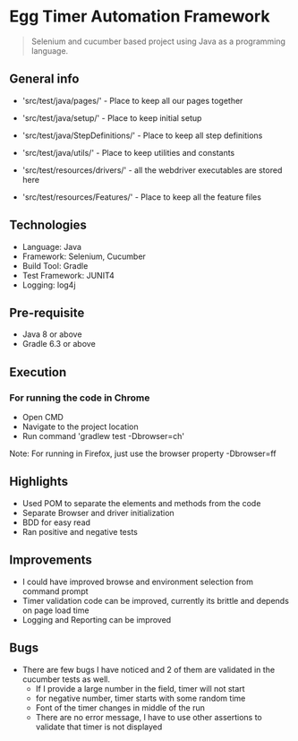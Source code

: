 # Egg Timer Automation Framework
> Selenium and cucumber based project using Java as a programming language.

## General info
- 'src/test/java/pages/' - Place to keep all our pages together
- 'src/test/java/setup/' - Place to keep initial setup
- 'src/test/java/StepDefinitions/' - Place to keep all step definitions
- 'src/test/java/utils/' - Place to keep utilities and constants

- 'src/test/resources/drivers/' - all the webdriver executables are stored here
- 'src/test/resources/Features/' - Place to keep all the feature files

## Technologies
- Language: Java
- Framework: Selenium, Cucumber
- Build Tool: Gradle
- Test Framework: JUNIT4
- Logging: log4j

## Pre-requisite
- Java 8 or above
- Gradle 6.3 or above

## Execution
### For running the code in Chrome
- Open CMD
- Navigate to the project location
- Run command 'gradlew test -Dbrowser=ch'

Note: For running in Firefox, just use the browser property -Dbrowser=ff
    
## Highlights
- Used POM to separate the elements and methods from the code
- Separate Browser and driver initialization
- BDD for easy read
- Ran positive and negative tests

## Improvements
- I could have improved browse and environment selection from command prompt
- Timer validation code can be improved, currently its brittle and depends on page load time
- Logging and Reporting can be improved

## Bugs
- There are few bugs I have noticed and 2 of them are validated in the cucumber tests as well.
    - If I provide a large number in the field, timer will not start
    - for negative number, timer starts with some random time
    - Font of the timer changes in middle of the run
    - There are no error message, I have to use other assertions to validate that timer is not displayed
    


